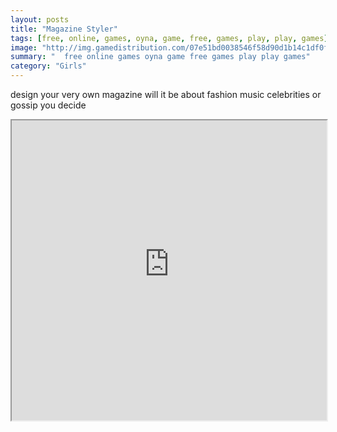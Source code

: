 ```yaml
---
layout: posts
title: "Magazine Styler"
tags: [free, online, games, oyna, game, free, games, play, play, games]
image: "http://img.gamedistribution.com/07e51bd0038546f58d90d1b14c1df0f5.jpg"
summary: "  free online games oyna game free games play play games"
category: "Girls"
---
```


design your very own magazine will it be about fashion music celebrities or gossip you decide

<iframe width="100%" height="480px;" src="http://flash.gamedistribution.com?game=07e51bd0038546f58d90d1b14c1df0f5"></iframe>